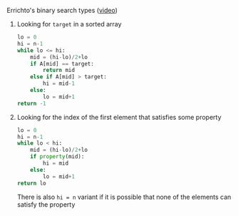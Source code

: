 Errichto's binary search types ([video](https://www.youtube.com/watch?v=LcWPKR1uef4))

1.  Looking for `target` in a sorted array

    ```py
    lo = 0
    hi = n-1
    while lo <= hi:
        mid = (hi-lo)/2+lo
        if A[mid] == target:
            return mid
        else if A[mid] > target:
            hi = mid-1
        else:
            lo = mid+1
    return -1
    ```

2.  Looking for the index of the first element that satisfies some property

    ```py
    lo = 0
    hi = n-1
    while lo < hi:
        mid = (hi-lo)/2+lo
        if property(mid):
            hi = mid
        else:
            lo = mid+1
    return lo
    ```
    
    There is also `hi = n` variant if it is possible that none of the elements can satisfy the property
